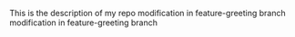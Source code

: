 This is the description of my repo
modification in feature-greeting branch
modification in feature-greeting branch


